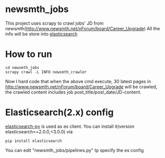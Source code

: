 # newsmth_jobs
This project uses scrapy to crawl jobs' JD from newsmth(http://www.newsmth.net/nForum/board/Career_Upgrade) 
All the info will be store into [elasticsearch](https://www.elastic.co/products/elasticsearch)

# How to run 
```
cd newsmth_jobs
scrapy crawl -L INFO newsmth_crawler
```
Now I hard code that when the above cmd execute, 30 latest pages in http://www.newsmth.net/nForum/board/Career_Upgrade will be crawled, the crawled content includes job post_title/post_date/JD-content.

# Elasticsearch(2.x) config
[elasticsearch-py](http://elasticsearch-py.readthedocs.io/en/master/index.html) is used as es client. You can install it(version elasticsearch>=2.0.0,<3.0.0) via
```
pip install elasticsearch
```
You can edit "newsmth_jobs/pipelines.py" tp specify the es config
